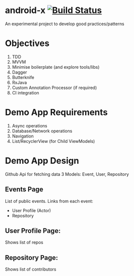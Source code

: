 # android-x [![Build Status](https://travis-ci.org/manas-chaudhari/android-x.svg?branch=master)](https://travis-ci.org/manas-chaudhari/android-x)
An experimental project to develop good practices/patterns

# Objectives
1. TDD
1. MVVM
1. Minimise boilerplate (and explore tools/libs)
  1. Dagger
  1. Butterknife
  1. RxJava
  1. Custom Annotation Processor (if required)
1. CI integration

# Demo App Requirements
1. Async operations
  1. Database/Network operations
1. Navigation
1. List/RecyclerView (for Child ViewModels)


# Demo App Design
Github Api for fetching data
3 Models: Event, User, Repository

## Events Page
List of public events.
Links from each event:
- User Profile (Actor)
- Repository

## User Profile Page:
Shows list of repos

## Repository Page:
Shows list of contributors

